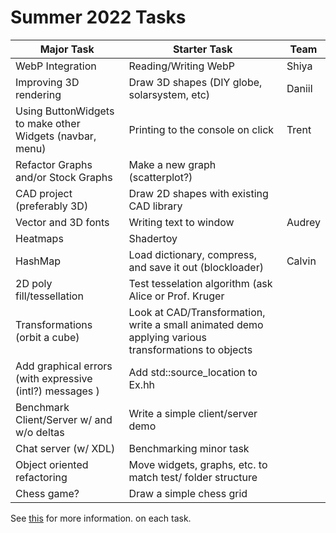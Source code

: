# Summer 2022 Tasks

| Major Task                                               | Starter Task                                                                                        | Team   |
| -------------------------------------------------------- | --------------------------------------------------------------------------------------------------- | ------ |
| WebP Integration                                         | Reading/Writing WebP                                                                                |   Shiya | 
| Improving 3D rendering                                   | Draw 3D shapes (DIY globe, solarsystem, etc)                                                        |      Daniil  |
| Using ButtonWidgets to make other Widgets (navbar, menu) | Printing to the console on click                                                                    |   Trent |
| Refactor Graphs and/or Stock Graphs                      | Make a new graph (scatterplot?)                                                                     |        |
| CAD project (preferably 3D)                              | Draw 2D shapes with existing CAD library                                                            |        |
| Vector and 3D fonts                                      | Writing text to window                                                                              | Audrey       |
| Heatmaps                                                 | Shadertoy                                                                                           |        |
| HashMap                                                  | Load dictionary, compress, and save it out (blockloader)                                            | Calvin |
| 2D poly fill/tessellation                                | Test tesselation algorithm (ask Alice or Prof. Kruger                                               |        |
| Transformations (orbit a cube)                           | Look at CAD/Transformation, write a small animated demo applying various transformations to objects |        |
| Add graphical errors (with expressive (intl?) messages ) | Add std::source_location to Ex.hh                                                                   |        |
| Benchmark Client/Server w/ and w/o deltas                | Write a simple client/server demo                                                                   |        |
| Chat server (w/ XDL)                                     | Benchmarking minor task                                                                             |        |
| Object oriented refactoring                              | Move widgets, graphs, etc. to match test/ folder structure                                          |        |
| Chess game?                                              | Draw a simple chess grid                                                                            |        |

See [this](../TODO.md#todo) for more information. on each task.
